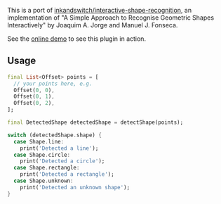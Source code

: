 This is a port of [inkandswitch/interactive-shape-recognition](https://github.com/inkandswitch/interactive-shape-recognition), an implementation of "A Simple Approach to Recognise Geometric Shapes Interactively" by Joaquim A. Jorge and Manuel J. Fonseca.

See the
[online demo](https://adil192.github.io/interactive_shape_recognition/)
to see this plugin in action.

## Usage

```dart
final List<Offset> points = [
  // your points here, e.g.
  Offset(0, 0),
  Offset(0, 1),
  Offset(0, 2),
];

final DetectedShape detectedShape = detectShape(points);

switch (detectedShape.shape) {
  case Shape.line:
    print('Detected a line');
  case Shape.circle:
    print('Detected a circle');
  case Shape.rectangle:
    print('Detected a rectangle');
  case Shape.unknown:
    print('Detected an unknown shape');
}
```
